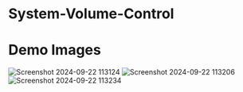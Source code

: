 # System-Volume-Control
# Demo Images

![Screenshot 2024-09-22 113124](https://github.com/user-attachments/assets/132f8471-a66f-479f-8bfd-30d616cb4f60)
![Screenshot 2024-09-22 113206](https://github.com/user-attachments/assets/da001326-abc0-4a88-9f46-42f1184e4297)
![Screenshot 2024-09-22 113234](https://github.com/user-attachments/assets/63f1ac09-e432-4110-af7e-ea182a5b6503)

